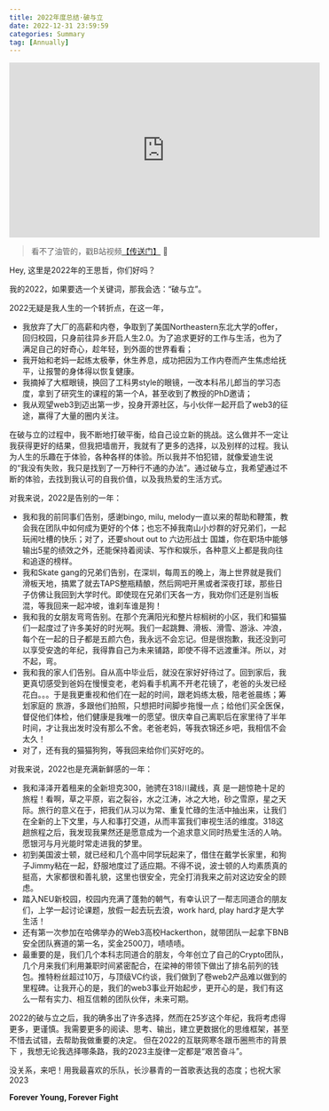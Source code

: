 ```yaml
---
title: 2022年度总结·破与立
date: 2022-12-31 23:59:59
categories: Summary
tag: [Annually]
---
```


<iframe width="560" height="315" src="https://www.youtube.com/embed/ACJX5Kmh16w" title="YouTube video player" frameborder="0" allow="accelerometer; autoplay; clipboard-write; encrypted-media; gyroscope; picture-in-picture" allowfullscreen></iframe>

> 看不了油管的，戳B站视频[【传送门】](https://www.bilibili.com/video/BV1TG4y177Kd/?spm_id_from=333.999.0.0&vd_source=cdd2b14ef235a4dc214d7799aa9a91ce) 🚀

Hey, 这里是2022年的王思哲，你们好吗？

我的2022，如果要选一个关键词，那我会选：“破与立”。

2022无疑是我人生的一个转折点，在这一年，

- 我放弃了大厂的高薪和内卷，争取到了美国Northeastern东北大学的offer，回归校园，只身前往异乡开启人生2.0。为了追求更好的工作与生活，也为了满足自己的好奇心，趁年轻，到外面的世界看看；
- 我开始和老妈一起练太极拳，休生养息，成功把因为工作内卷而产生焦虑给抚平，让报警的身体得以恢复健康。
- 我摘掉了大框眼镜，换回了工科男style的眼镜，一改本科吊儿郎当的学习态度，拿到了研究生的课程的第一个A，甚至收到了教授的PhD邀请；
- 我从观望web3到迈出第一步，投身开源社区，与小伙伴一起开启了web3的征途，赢得了大量的圈内关注。

在破与立的过程中，我不断地打破平衡，给自己设立新的挑战。这么做并不一定让我获得更好的结果，但我把墙凿开，我就有了更多的选择，以及别样的过程。我认为人生的乐趣在于体验，各种各样的体验。所以我并不怕犯错，就像爱迪生说的“我没有失败，我只是找到了一万种行不通的办法”。通过破与立，我希望通过不断的体验，去找到我认可的自我价值，以及我热爱的生活方式。

对我来说，2022是告别的一年：

- 我和我的前同事们告别，感谢bingo, milu, melody一直以来的帮助和鞭策，教会我在团队中如何成为更好的个体；也忘不掉我南山小炒群的好兄弟们，一起玩闹吐槽的快乐；对了，还要shout out to 六边形战士 国雄，你在职场中能够  输出5星的绩效之外，还能保持着阅读、写作和娱乐，各种意义上都是我向往和追逐的榜样。
- 我和Skate gang的兄弟们告别，在深圳，每周五的晚上，海上世界就是我们滑板天地，搞累了就去TAPS整瓶精酿，然后网吧开黑或者深夜打球，那些日子仿佛让我回到大学时代。即使现在兄弟们天各一方，我劝你们还是别当板混，等我回来一起冲坡，谁刹车谁是狗！
- 我和我的女朋友弯弯告别。在那个充满阳光和整片棕榈树的小区，我们和猫猫们一起度过了许多美好的时光啊。我们一起跳舞、滑板、滑雪、游泳、冲浪，每个在一起的日子都是五颜六色，我永远不会忘记。但是很抱歉，我还没到可以享受安逸的年纪，我得靠自己为未来铺路，即使不得不远渡重洋。所以，对不起，弯。
- 我和我的家人们告别。自从高中毕业后，就没在家好好待过了。回到家后，我更真切感受到爸妈在慢慢变老，老妈看手机离不开老花镜了，老爸的头发已经花白。。。于是我更重视和他们在一起的时间，跟老妈练太极，陪老爸晨练；筹划家庭的  旅游，多跟他们拍照，只想把时间脚步拖慢一点；给他们买全医保，督促他们体检，他们健康是我唯一的愿望。很庆幸自己离职后在家里待了半年时间，才让我出发时没有那么不舍。老爸老妈，等我衣锦还乡吧，我相信不会太久！
- 对了，还有我的猫猫狗狗，等我回来给你们买好吃的。

对我来说，2022也是充满新鲜感的一年：

- 我和泽泽开着租来的全新坦克300，驰骋在318川藏线，真 是一趟惊艳十足的旅程！看啊，草之平原，岩之裂谷，水之江涛，冰之大地，砂之雪原，星之天际。旅行的意义在于，把我们从习以为常、重复忙碌的生活中抽出来，让我们在全新的上下文里，与人和事打交道，从而丰富我们审视生活的维度。318这趟旅程之后，我发现我果然还是愿意成为一个追求意义同时热爱生活的人呐。愿银河与月光能时常走进我的梦里。
- 初到美国波士顿，就已经和几个高中同学玩起来了，借住在戴学长家里，和狗子Jimmy粘在一起，舒服地度过了适应期。不得不说，波士顿的人均素质真的挺高，大家都很和善礼貌，这里也很安全，完全打消我来之前对这边安全的顾虑。
- 踏入NEU新校园，校园内充满了蓬勃的朝气，有幸认识了一帮志同道合的朋友们，上学一起讨论课题，放假一起去玩去浪，work hard, play hard才是大学生活！
- 还有第一次参加在哈佛举办的Web3高校Hackerthon，就带团队一起拿下BNB安全团队赛道的第一名，奖金2500刀，啧啧啧。
- 最重要的是，我们几个本科志同道合的朋友，今年创立了自己的Crypto团队，几个月来我们利用兼职时间紧密配合，在梁神的带领下做出了排名前列的钱包。推特粉丝超过10万，与顶级VC约谈，我们做到了卷web2产品难以做到的里程碑。让我开心的是，我们的web3事业开始起步，更开心的是，我们有这么一帮有实力、相互信赖的团队伙伴，未来可期。

2022的破与立之后，我的确多出了许多选择，然而在25岁这个年纪，我将考虑得更多，更谨慎。我需要更多的阅读、思考、输出，建立更数据化的思维框架，甚至不惜去试错，去帮助我做重要的决定。 但在2022的互联网寒冬跟币圈熊市的背景下 ，我想无论我选择哪条路，我的2023主旋律一定都是“艰苦奋斗”。

没关系，来吧！用我最喜欢的乐队，长沙暴青的一首歌表达我的态度；也祝大家 2023

**Forever Young, Forever Fight**